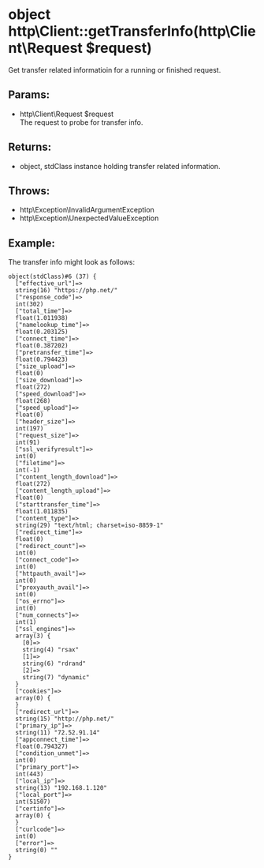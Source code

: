 # object http\Client::getTransferInfo(http\Client\Request $request)

Get transfer related informatioin for a running or finished request.

## Params:

* http\Client\Request $request  
  The request to probe for transfer info.

## Returns:

* object, stdClass instance holding transfer related information.

## Throws:

* http\Exception\InvalidArgumentException
* http\Exception\UnexpectedValueException

## Example:

The transfer info might look as follows:

    object(stdClass)#6 (37) {
      ["effective_url"]=>
      string(16) "https://php.net/"
      ["response_code"]=>
      int(302)
      ["total_time"]=>
      float(1.011938)
      ["namelookup_time"]=>
      float(0.203125)
      ["connect_time"]=>
      float(0.387202)
      ["pretransfer_time"]=>
      float(0.794423)
      ["size_upload"]=>
      float(0)
      ["size_download"]=>
      float(272)
      ["speed_download"]=>
      float(268)
      ["speed_upload"]=>
      float(0)
      ["header_size"]=>
      int(197)
      ["request_size"]=>
      int(91)
      ["ssl_verifyresult"]=>
      int(0)
      ["filetime"]=>
      int(-1)
      ["content_length_download"]=>
      float(272)
      ["content_length_upload"]=>
      float(0)
      ["starttransfer_time"]=>
      float(1.011835)
      ["content_type"]=>
      string(29) "text/html; charset=iso-8859-1"
      ["redirect_time"]=>
      float(0)
      ["redirect_count"]=>
      int(0)
      ["connect_code"]=>
      int(0)
      ["httpauth_avail"]=>
      int(0)
      ["proxyauth_avail"]=>
      int(0)
      ["os_errno"]=>
      int(0)
      ["num_connects"]=>
      int(1)
      ["ssl_engines"]=>
      array(3) {
        [0]=>
        string(4) "rsax"
        [1]=>
        string(6) "rdrand"
        [2]=>
        string(7) "dynamic"
      }
      ["cookies"]=>
      array(0) {
      }
      ["redirect_url"]=>
      string(15) "http://php.net/"
      ["primary_ip"]=>
      string(11) "72.52.91.14"
      ["appconnect_time"]=>
      float(0.794327)
      ["condition_unmet"]=>
      int(0)
      ["primary_port"]=>
      int(443)
      ["local_ip"]=>
      string(13) "192.168.1.120"
      ["local_port"]=>
      int(51507)
      ["certinfo"]=>
      array(0) {
      }
      ["curlcode"]=>
      int(0)
      ["error"]=>
      string(0) ""
    }
